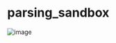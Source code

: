 # parsing_sandbox

![image](https://github.com/exxyyf/parsing_sandbox/assets/118925388/ce4bddc3-3f55-40f5-ab22-8687c2ffde14)

